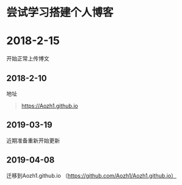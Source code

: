 # 尝试学习搭建个人博客

# 2018-2-15

开始正常上传博文

## 2018-2-10

地址
>https://Aozh1.github.io

## 2019-03-19

近期准备重新开始更新


## 2019-04-08

迁移到Aozh1.github.io （https://github.com/Aozh1/Aozh1.github.io）
